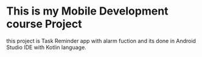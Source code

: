 # This is my Mobile Development course Project

this project is Task Reminder app with alarm fuction and its done in Android Studio IDE with Kotlin language.
